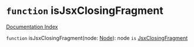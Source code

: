 # `function` isJsxClosingFragment

[Documentation Index](../README.md)

`function` isJsxClosingFragment(node: [Node](../interface.Node/README.md)): node `is` [JsxClosingFragment](../interface.JsxClosingFragment/README.md)

